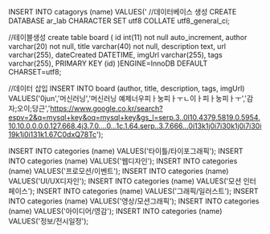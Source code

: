 
INSERT INTO catagorys (name) VALUES('
//데이터베이스 생성
CREATE DATABASE ar_lab CHARACTER SET utf8 COLLATE utf8_general_ci;


//테이블생성
create table board (
  id int(11) not null auto_increment,
  author varchar(20) not null,
  title varchar(40) not null,
  description text,
  url varchar(255),
  dateCreated DATETIME,
  imgUrl varchar(255),
  tags varchar(255),
  PRIMARY KEY (id)
)ENGINE=InnoDB DEFAULT CHARSET=utf8;


//데이터 삽입
INSERT INTO board (author, title, description, tags, imgUrl) VALUES('0jun','머신러닝','머신러닝 예제너우피ㅏ눙피ㅏㅜㄴ이ㅏ피ㅏ눙피ㅏㅜ','감자;오이;당근','https://www.google.co.kr/search?espv=2&q=mysql+key&oq=mysql+key&gs_l=serp.3..0l10.4379.5819.0.5954.10.10.0.0.0.0.127.668.4j3.7.0....0...1c.1.64.serp..3.7.666...0i13k1j0i7i30k1j0i7i30i19k1j0i131k1.67C0dxQ78Tc');

INSERT INTO categories (name) VALUES('타이틀/타이포그래픽');
INSERT INTO categories (name) VALUES('웹디자인');
INSERT INTO categories (name) VALUES('프로모션/이벤트');
INSERT INTO categories (name) VALUES('UI/UX디자인');
INSERT INTO categories (name) VALUES('모션 인터페이스');
INSERT INTO categories (name) VALUES('그래픽/일러스트');
INSERT INTO categories (name) VALUES('영상/모션그래픽');
INSERT INTO categories (name) VALUES('아이디어/영감');
INSERT INTO categories (name) VALUES('정보/전시일정');

